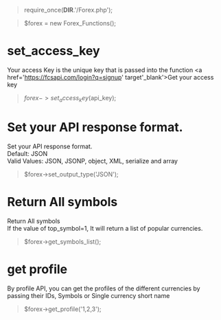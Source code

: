 > require_once(__DIR__.'/Forex.php');

> $forex = new Forex_Functions();


# set_access_key
Your access Key is the unique key that is passed into the function <a href='https://fcsapi.com/login?q=signup' target'_blank'>Get your access key</a>
> $forex->set_access_key($api_key);


# Set your API response format.
Set your API response format.<br>
Default: JSON<br>
Valid Values: JSON, JSONP, object, XML, serialize and array<br>
> $forex->set_output_type('JSON');


# Return All symbols
Return All symbols<br>
If the value of top_symbol=1, It will return a list of popular currencies.
> $forex->get_symbols_list();


# get profile
By profile API, you can get the profiles of the different currencies by passing their IDs, Symbols or Single currency short name
> $forex->get_profile('1,2,3');
